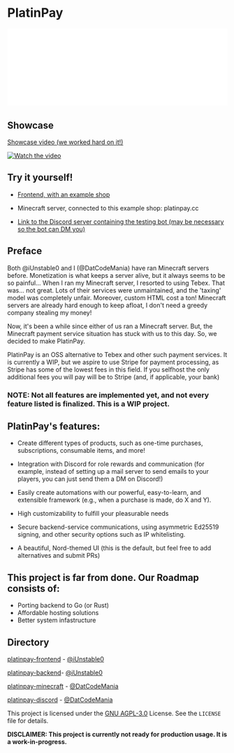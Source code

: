 # PlatinPay

<p align="center">
  <img src="https://github.com/PlatinPay/.github/blob/main/horizontal-logo-text-transparent.png?raw=true" alt="PlatinPay's Logo"/>
</p>

## Showcase
[Showcase video (we worked hard on it!)](../platinpay-showcase.mp4)

[![Watch the video](https://github.com/user-attachments/assets/89858d85-fedd-4942-8d83-6085cea981c9)](https://github.com/user-attachments/assets/89858d85-fedd-4942-8d83-6085cea981c9)

## Try it yourself!
- [Frontend, with an example shop](https://platinpay.cc/store/main)

- Minecraft server, connected to this example shop: platinpay.cc

- [Link to the Discord server containing the testing bot (may be necessary so the bot can DM you)](https://discord.gg/javgnZTmGs)

## Preface

Both @iUnstable0 and I (@DatCodeMania) have ran Minecraft servers before. Monetization is what keeps a server alive, but
it always seems to be so painful... When I ran my Minecraft server, I resorted to using Tebex. That was... not great.
Lots of their services were unmaintained, and the 'taxing' model was completely unfair. Moreover, custom HTML cost a
ton! Minecraft servers are already hard enough to keep afloat, I don't need a greedy company stealing my money!

Now, it's been a while since either of us ran a Minecraft server. But, the Minecraft payment service situation has stuck
with us to this day. So, we decided to make PlatinPay.

PlatinPay is an OSS alternative to Tebex and other such payment services. It is currently a WIP, but we aspire to use
Stripe for payment processing, as Stripe has some of the lowest fees in this field. If you selfhost the only additional
fees you will pay will be to Stripe (and, if applicable, your bank)

### NOTE: Not all features are implemented yet, and not every feature listed is finalized. This is a WIP project.

## PlatinPay's features:

- Create different types of products, such as one-time purchases, subscriptions, consumable items, and more!
- Integration with Discord for role rewards and communication  (for example, instead of setting up a mail server to send emails to your players, you can just send them a DM on Discord!)
- Easily create automations with our powerful, easy-to-learn, and extensible framework (e.g., when a purchase is made,
  do X and Y).

- High customizability to fulfill your pleasurable needs
- Secure backend-service communications, using asymmetric Ed25519 signing, and other security options such as IP whitelisting.
- A beautiful, Nord-themed UI (this is the default, but feel free to add alternatives and submit PRs)

## This project is far from done. Our Roadmap consists of:

- Porting backend to Go (or Rust)
- Affordable hosting solutions
- Better system infastructure

## Directory
[platinpay-frontend](https://github.com/PlatinPay/platinpay-frontend) - [@iUnstable0](https://github.com/iUnstable0)

[platinpay-backend](https://github.com/PlatinPay/platinpay-backend)- [@iUnstable0](https://github.com/iUnstable0)

[platinpay-minecraft](https://github.com/PlatinPay/platinpay-minecraft) - [@DatCodeMania](https://github.com/DatCodeMania)

[platinpay-discord](https://github.com/PlatinPay/platinpay-discord) - [@DatCodeMania](https://github.com/DatCodeMania)

This project is licensed under the [GNU AGPL-3.0](../LICENSE) License. See the `LICENSE` file for details.

**DISCLAIMER: This project is currently not ready for production usage. It is a work-in-progress.**
